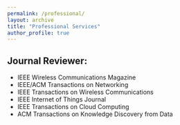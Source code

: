 ```yaml
---
permalink: /professional/
layout: archive
title: "Professional Services"
author_profile: true
---
```



## Journal Reviewer:

* IEEE Wireless Communications Magazine
* IEEE/ACM Transactions on Networking
* IEEE Transactions on Wireless Communications
* IEEE Internet of Things Journal
* IEEE Transactions on Cloud Computing
* ACM Transactions on Knowledge Discovery from Data 

